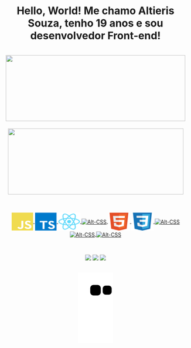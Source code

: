 <div align="center">
  <h1>Hello, World! Me chamo Altieris Souza, tenho 19 anos e sou desenvolvedor Front-end!</h1>
  <a href="https://github.com/Altieris-Souza">
  <div>
    <br>
  </div>
  <img height="180em" width="490px" src="https://github-readme-stats.vercel.app/api?username=Altieris-Souza&show_icons=true&theme=dark&include_all_commits=true&count_private=true"/>
  <div>
    <br>
  </div>
  <img height="180em" width="479px" src="https://github-readme-stats.vercel.app/api/top-langs/?username=Altieris-Souza&layout=compact&langs_count=7&theme=dark"/>
</div>

##

<div align="center"><br>
  <img align="center" alt="Alt-Js" height="50" width="60" src="https://raw.githubusercontent.com/devicons/devicon/master/icons/javascript/javascript-plain.svg">
  <img align="center" alt="Alt-Ts" height="50" width="60" src="https://raw.githubusercontent.com/devicons/devicon/master/icons/typescript/typescript-plain.svg">
  <img align="center" alt="Alt-React" height="50" width="60" src="https://raw.githubusercontent.com/devicons/devicon/master/icons/react/react-original.svg">
  <img align="center" alt="Alt-CSS" height="50" width="60" src="https://cdn.jsdelivr.net/gh/devicons/devicon/icons/c/c-original.svg">
  <img align="center" alt="Alt-HTML" height="50" width="60" src="https://raw.githubusercontent.com/devicons/devicon/master/icons/html5/html5-original.svg">
  <img align="center" alt="Alt-CSS" height="50" width="60" src="https://raw.githubusercontent.com/devicons/devicon/master/icons/css3/css3-original.svg">
  <img align="center" alt="Alt-CSS" height="50" width="60" src="https://cdn.jsdelivr.net/gh/devicons/devicon/icons/nodejs/nodejs-original.svg">
  <img align="center" alt="Alt-CSS" height="50" width="60" src="https://cdn.jsdelivr.net/gh/devicons/devicon/icons/postgresql/postgresql-plain-wordmark.svg" />
  <img align="center" alt="Alt-CSS" height="50" width="60" src="https://cdn.jsdelivr.net/gh/devicons/devicon/icons/mysql/mysql-plain-wordmark.svg" />
</div>
  
  ##
 
<div align="center"><br>
  <a href="https://instagram.com/altieris.sf" target="_blank"><img src="https://img.shields.io/badge/-Instagram-%23E4405F?style=for-the-badge&logo=instagram&logoColor=white" target="_blank"></a>
  <a href = "mailto:altmsf15@gmail.com"><img src="https://img.shields.io/badge/-Gmail-%23333?style=for-the-badge&logo=gmail&logoColor=white" target="_blank"></a>
  <a href="https://www.linkedin.com/in/altierissouza/" target="_blank"><img src="https://img.shields.io/badge/-LinkedIn-%230077B5?style=for-the-badge&logo=linkedin&logoColor=white" target="_blank"></a> 
  
  ##
 
  ![Snake animation](https://github.com/Altieris-Souza/Altieris-Souza/blob/output/github-contribution-grid-snake.svg)
</div>



